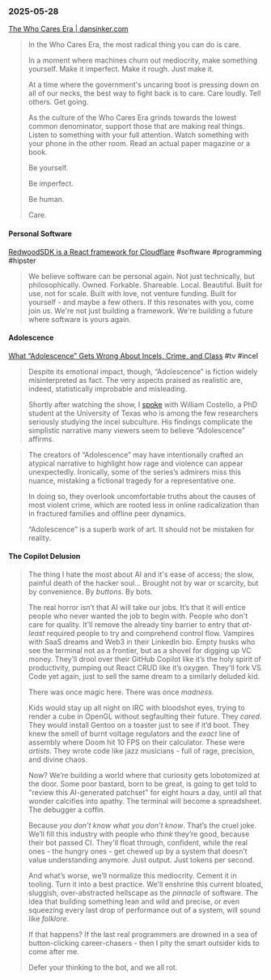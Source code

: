 ### 2025-05-28
[The Who Cares Era \| dansinker.com](https://dansinker.com/posts/2025-05-23-who-cares/)

> In the Who Cares Era, the most radical thing you can do is care.
> 
> In a moment where machines churn out mediocrity, make something yourself. Make it imperfect. Make it rough. Just make it.
> 
> At a time where the government's uncaring boot is pressing down on all of our necks, the best way to fight back is to care. Care loudly. Tell others. Get going.
> 
> As the culture of the Who Cares Era grinds towards the lowest common denominator, support those that are making real things. Listen to something with your full attention. Watch something with your phone in the other room. Read an actual paper magazine or a book.
> 
> Be yourself.
> 
> Be imperfect.
> 
> Be human.
> 
> Care.

#### Personal Software
[RedwoodSDK is a React framework for Cloudflare](https://rwsdk.com/personal-software) #software #programming #hipster

> We believe software can be personal again.
> Not just technically, but philosophically.
> Owned. Forkable. Shareable. Local. Beautiful.
> Built for use, not for scale.
> Built with love, not venture funding.
> Built for yourself - and maybe a few others.
> If this resonates with you, come join us. We're not just building a framework.
> We're building a future where software is yours again.

#### Adolescence
[What “Adolescence” Gets Wrong About Incels, Crime, and Class](https://www.robkhenderson.com/p/what-adolescence-gets-wrong-about) #tv #incel

> Despite its emotional impact, though, “Adolescence” is fiction widely misinterpreted as fact. The very aspects praised as realistic are, indeed, statistically improbable and misleading.
>
> Shortly after watching the show, I [spoke](https://www.robkhenderson.com/p/from-incels-to-sex-robots) with William Costello, a PhD student at the University of Texas who is among the few researchers seriously studying the incel subculture. His findings complicate the simplistic narrative many viewers seem to believe “Adolescence” affirms.

> The creators of “Adolescence” may have intentionally crafted an atypical narrative to highlight how rage and violence can appear unexpectedly. Ironically, some of the series’s admirers miss this nuance, mistaking a fictional tragedy for a representative one.
> 
> In doing so, they overlook uncomfortable truths about the causes of most violent crime, which are rooted less in online radicalization than in fractured families and offline peer dynamics.
> 
> “Adolescence” is a superb work of art. It should not be mistaken for reality.

#### The Copilot Delusion


> The thing I hate the most about AI and it's ease of access; the slow, painful death of the hacker soul... Brought not by war or scarcity, but by convenience. By _buttons_. By bots.
> 
> The real horror isn’t that AI will take our jobs. It’s that it will entice people who never wanted the job to begin with. People who don't care for quality. It'll remove the already tiny barrier to entry that _at-least_ required people to try and comprehend control flow. Vampires with SaaS dreams and Web3 in their LinkedIn bio. Empty husks who see the terminal not as a frontier, but as a shovel for digging up VC money. They’ll drool over their GitHub Copilot like it’s the holy spirit of productivity, pumping out React CRUD like it’s oxygen. They'll fork VS Code yet again, just to sell the same dream to a similarly deluded kid.
> 
> There was once magic here. There was once _madness_.
> 
> Kids would stay up all night on IRC with bloodshot eyes, trying to render a cube in OpenGL without segfaulting their future. They _cared_. They would install Gentoo on a toaster just to see if it’d boot. They knew the smell of burnt voltage regulators and the _exact_ line of assembly where Doom hit 10 FPS on their calculator. These were *artists*. They wrote code like jazz musicians - full of rage, precision, and divine chaos.
> 
> Now? We’re building a world where that curiosity gets lobotomized at the door. Some poor bastard, born to be great, is going to get told to "review this AI-generated patchset" for eight hours a day, until all that wonder calcifies into apathy. The terminal will become a spreadsheet. The debugger a coffin.
> 
> Because _you don’t know what you don’t know_. That’s the cruel joke. We’ll fill this industry with people who _think_ they’re good, because their bot passed CI. They'll float through, confident, while the real ones - the hungry ones - get chewed up by a system that doesn’t value understanding anymore. Just output. Just tokens per second.
> 
> And what’s worse, we’ll normalize this mediocrity. Cement it in tooling. Turn it into a best practice. We'll enshrine this current bloated, sluggish, over-abstracted hellscape as the _pinnacle_ of software. The idea that building something lean and wild and precise, or even squeezing every last drop of performance out of a system, will sound like _folklore_.
> 
> If that happens? If the last real programmers are drowned in a sea of button-clicking career-chasers - then I pity the smart outsider kids to come after me.
> 
> Defer your thinking to the bot, and we all rot.